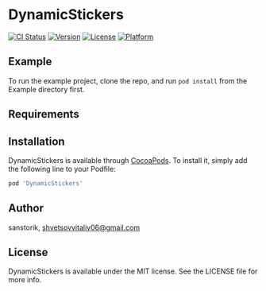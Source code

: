# DynamicStickers

[![CI Status](http://img.shields.io/travis/sanstorik/DynamicStickers.svg?style=flat)](https://travis-ci.org/sanstorik/DynamicStickers)
[![Version](https://img.shields.io/cocoapods/v/DynamicStickers.svg?style=flat)](http://cocoapods.org/pods/DynamicStickers)
[![License](https://img.shields.io/cocoapods/l/DynamicStickers.svg?style=flat)](http://cocoapods.org/pods/DynamicStickers)
[![Platform](https://img.shields.io/cocoapods/p/DynamicStickers.svg?style=flat)](http://cocoapods.org/pods/DynamicStickers)

## Example

To run the example project, clone the repo, and run `pod install` from the Example directory first.

## Requirements

## Installation

DynamicStickers is available through [CocoaPods](http://cocoapods.org). To install
it, simply add the following line to your Podfile:

```ruby
pod 'DynamicStickers'
```

## Author

sanstorik, shvetsovvitaliy06@gmail.com

## License

DynamicStickers is available under the MIT license. See the LICENSE file for more info.

